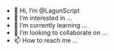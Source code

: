 - 👋 Hi, I’m @LagunScript
- 👀 I’m interested in ...
- 🌱 I’m currently learning ...
- 💞️ I’m looking to collaborate on ...
- 📫 How to reach me ...

<!---
LagunScript/LagunScript is a ✨ special ✨ repository because its `README.md` (this file) appears on your GitHub profile.
You can click the Preview link to take a look at your changes.
--->
